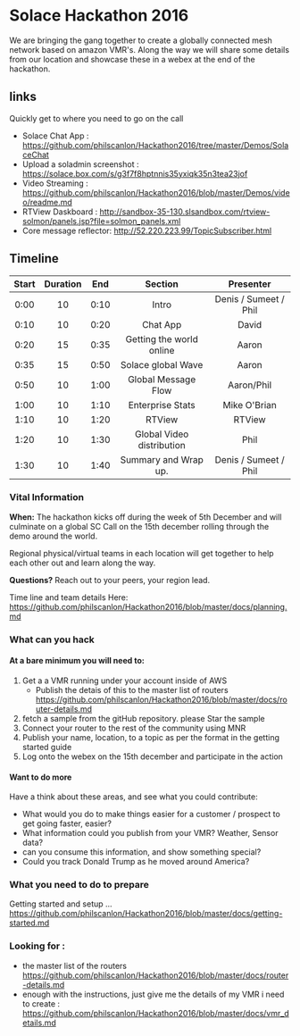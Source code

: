 # Solace Hackathon 2016

We are bringing the gang together to create a globally connected mesh network based on amazon VMR's.  Along the way we will share some details from our location and showcase these in a webex at the end of the hackathon.

##  links

Quickly get to where you need to go on the call

* Solace Chat App : https://github.com/philscanlon/Hackathon2016/tree/master/Demos/SolaceChat
* Upload a soladmin screenshot : https://solace.box.com/s/g3f7f8hptnnis35yxiqk35n3tea23jof
* Video Streaming : https://github.com/philscanlon/Hackathon2016/blob/master/Demos/video/readme.md
* RTView Daskboard : http://sandbox-35-130.slsandbox.com/rtview-solmon/panels.jsp?file=solmon_panels.xml
* Core message reflector: http://52.220.223.99/TopicSubscriber.html

## Timeline

**Start**|**Duration**|**End**|**Section**|**Presenter**
:-----:|:-----:|:-----:|:-----:|:-----:
0:00|10|0:10|Intro|Denis / Sumeet / Phil
0:10|10|0:20|Chat App|David
0:20|15|0:35|Getting the world online|Aaron
0:35|15|0:50|Solace global Wave|Aaron
0:50|10|1:00|Global Message Flow|Aaron/Phil
1:00|10|1:10|Enterprise Stats|Mike O'Brian
1:10|10|1:20|RTView|RTView
1:20|10|1:30|Global Video distribution|Phil
1:30|10|1:40|Summary and Wrap up.|Denis / Sumeet / Phil

### Vital Information

__When:__ The hackathon kicks off during the week of 5th December and will culminate on a global SC Call on the 15th december rolling through the demo around the world.

Regional physical/virtual teams in each location will get together to help each other out and learn along the way.

__Questions?__ Reach out to your peers, your region lead.

Time line and team details Here: https://github.com/philscanlon/Hackathon2016/blob/master/docs/planning.md

### What can you hack

#### At a bare minimum you will need to:
1. Get a a VMR running under your account inside of AWS
    * Publish the detais of this to the master list of routers https://github.com/philscanlon/Hackathon2016/blob/master/docs/router-details.md
2. fetch a sample from the gitHub repository.  please  Star the sample
3. Connect your router to the rest of the community using MNR
4. Publish your name, location, to a topic as per the format in the getting started guide
5. Log onto the webex on the 15th december and participate in the action

#### Want to do more
Have a think about these areas, and see what you could contribute:
 * What would you do to make things easier for a customer / prospect to get going faster, easier?
 * What information could you publish from your VMR?  Weather, Sensor data?
 * can you consume this information, and show something special?
 * Could you track Donald Trump as he moved around America?
 
### What you need to do to prepare
Getting started and setup ... https://github.com/philscanlon/Hackathon2016/blob/master/docs/getting-started.md

### Looking for :
* the master list of the routers  https://github.com/philscanlon/Hackathon2016/blob/master/docs/router-details.md
* enough with the instructions, just give me the details of my VMR i need to create : https://github.com/philscanlon/Hackathon2016/blob/master/docs/vmr_details.md
